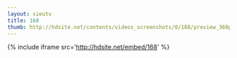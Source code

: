 ```yaml
---
layout: sieutv
title: 168
thumb: http://hdsite.net/contents/videos_screenshots/0/168/preview_360p.mp4.jpg
---
```

{% include iframe src='http://hdsite.net/embed/168' %}
 
